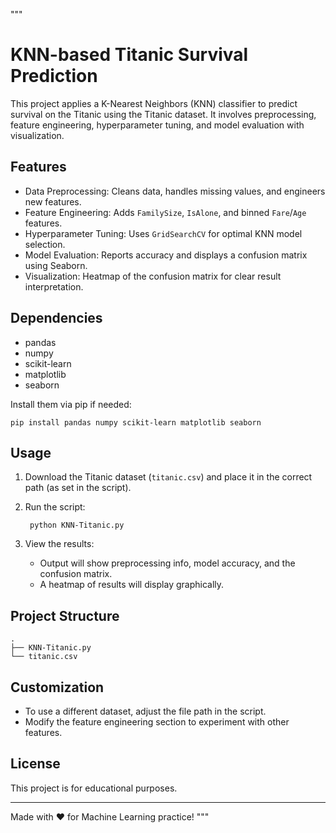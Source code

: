 """
# KNN-based Titanic Survival Prediction

This project applies a K-Nearest Neighbors (KNN) classifier to predict survival on the Titanic using the Titanic dataset. It involves preprocessing, feature engineering, hyperparameter tuning, and model evaluation with visualization.

## Features

- Data Preprocessing: Cleans data, handles missing values, and engineers new features.
- Feature Engineering: Adds `FamilySize`, `IsAlone`, and binned `Fare`/`Age` features.
- Hyperparameter Tuning: Uses `GridSearchCV` for optimal KNN model selection.
- Model Evaluation: Reports accuracy and displays a confusion matrix using Seaborn.
- Visualization: Heatmap of the confusion matrix for clear result interpretation.

## Dependencies

- pandas
- numpy
- scikit-learn
- matplotlib
- seaborn

Install them via pip if needed:

    pip install pandas numpy scikit-learn matplotlib seaborn

## Usage

1. Download the Titanic dataset (`titanic.csv`) and place it in the correct path (as set in the script).
2. Run the script:

        python KNN-Titanic.py

3. View the results:
    - Output will show preprocessing info, model accuracy, and the confusion matrix.
    - A heatmap of results will display graphically.

## Project Structure

    .
    ├── KNN-Titanic.py
    └── titanic.csv

## Customization

- To use a different dataset, adjust the file path in the script.
- Modify the feature engineering section to experiment with other features.

## License

This project is for educational purposes.

---

Made with ❤️ for Machine Learning practice!
"""
